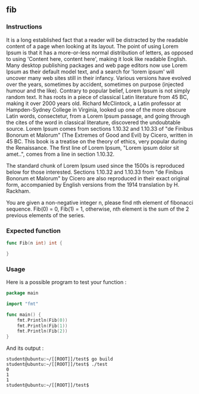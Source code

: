 ## fib

### Instructions

It is a long established fact that a reader will be distracted by the readable content of a page when looking at its layout. The point of using Lorem Ipsum is that it has a more-or-less normal distribution of letters, as opposed to using 'Content here, content here', making it look like readable English. Many desktop publishing packages and web page editors now use Lorem Ipsum as their default model text, and a search for 'lorem ipsum' will uncover many web sites still in their infancy. Various versions have evolved over the years, sometimes by accident, sometimes on purpose (injected humour and the like).
Contrary to popular belief, Lorem Ipsum is not simply random text. It has roots in a piece of classical Latin literature from 45 BC, making it over 2000 years old. Richard McClintock, a Latin professor at Hampden-Sydney College in Virginia, looked up one of the more obscure Latin words, consectetur, from a Lorem Ipsum passage, and going through the cites of the word in classical literature, discovered the undoubtable source. Lorem Ipsum comes from sections 1.10.32 and 1.10.33 of "de Finibus Bonorum et Malorum" (The Extremes of Good and Evil) by Cicero, written in 45 BC. This book is a treatise on the theory of ethics, very popular during the Renaissance. The first line of Lorem Ipsum, "Lorem ipsum dolor sit amet..", comes from a line in section 1.10.32.

The standard chunk of Lorem Ipsum used since the 1500s is reproduced below for those interested. Sections 1.10.32 and 1.10.33 from "de Finibus Bonorum et Malorum" by Cicero are also reproduced in their exact original form, accompanied by English versions from the 1914 translation by H. Rackham.

You are given a non-negative integer n, please find nth element of fibonacci sequence.
Fib(0) = 0,
Fib(1) = 1, otherwise, nth element is the sum of the 2 previous elements of the series.

### Expected function

```go
func Fib(n int) int {

}
```

### Usage

Here is a possible program to test your function :

```go
package main

import "fmt"

func main() {
	fmt.Println(Fib(0))
	fmt.Println(Fib(1))
	fmt.Println(Fib(2))
}
```

And its output :

```console
student@ubuntu:~/[[ROOT]]/test$ go build
student@ubuntu:~/[[ROOT]]/test$ ./test
0
1
1
student@ubuntu:~/[[ROOT]]/test$
```
